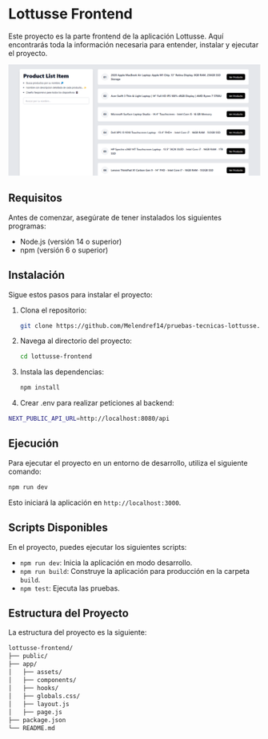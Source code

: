 # Lottusse Frontend

Este proyecto es la parte frontend de la aplicación Lottusse. Aquí encontrarás toda la información necesaria para entender, instalar y ejecutar el proyecto.

![view](./app/assets/productList.png)

## Requisitos

Antes de comenzar, asegúrate de tener instalados los siguientes programas:

- Node.js (versión 14 o superior)
- npm (versión 6 o superior)

## Instalación

Sigue estos pasos para instalar el proyecto:

1. Clona el repositorio:
    ```bash
    git clone https://github.com/Melendref14/pruebas-tecnicas-lottusse.git
    ```
2. Navega al directorio del proyecto:
    ```bash
    cd lottusse-frontend
    ```
3. Instala las dependencias:
    ```bash
    npm install
    ```
4. Crear .env para realizar peticiones al backend:
```bash
NEXT_PUBLIC_API_URL=http://localhost:8080/api
```

## Ejecución

Para ejecutar el proyecto en un entorno de desarrollo, utiliza el siguiente comando:
```bash
npm run dev
```
Esto iniciará la aplicación en `http://localhost:3000`.

## Scripts Disponibles

En el proyecto, puedes ejecutar los siguientes scripts:

- `npm run dev`: Inicia la aplicación en modo desarrollo.
- `npm run build`: Construye la aplicación para producción en la carpeta `build`.
- `npm test`: Ejecuta las pruebas.

## Estructura del Proyecto

La estructura del proyecto es la siguiente:

```
lottusse-frontend/
├── public/
├── app/
│   ├── assets/
│   ├── components/
│   ├── hooks/
│   ├── globals.css/
│   ├── layout.js
│   ├── page.js
├── package.json
└── README.md
```

